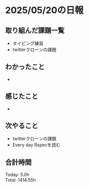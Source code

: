 # 2025/05/20の日報
## 取り組んだ課題一覧
* タイピング練習
* twitterクローンの課題
## わかったこと 
* 
## 感じたこと
* 
## 次やること
* twitterクローンの課題
* Every day Rspecを読む
##  合計時間 
Today: 5.0h<br>
Total: 1414.55h
